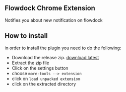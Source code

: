 Flowdock Chrome Extension
--------------------------------

Notifies you about new notification on flowdock

How to install
---------------

in order to install the plugin you need to do the following: 
 - Download the release zip. [download latest](https://github.com/guy-mograbi-at-gigaspaces/flowdock-chrome-extension/releases/download/v0.0.1/flowdock-chrome-extension-0.0.372.zip)
 - Extract the zip file
 - Click on the settings button 
 - choose `more-tools --> extension`
 - click on `load unpacked extension`
 - click on the extracted directory

